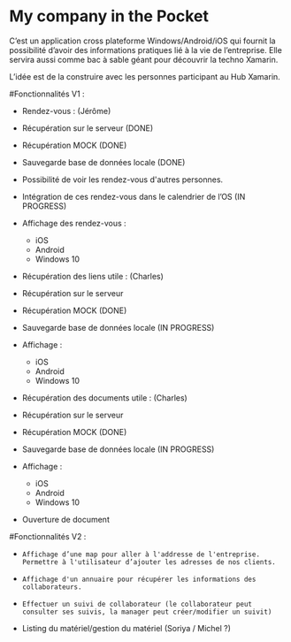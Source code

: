 # My company in the Pocket

C’est un application cross plateforme Windows/Android/iOS qui fournit la possibilité d’avoir des informations pratiques lié à la vie de l’entreprise. Elle servira aussi comme bac à sable géant pour découvrir la techno Xamarin. 

L’idée est de la construire avec les personnes participant au Hub Xamarin. 	 

#Fonctionnalités V1  : 

*   Rendez-vous : (Jérôme)
  * Récupération sur le serveur (DONE)
  *	Récupération MOCK (DONE)
  *	Sauvegarde base de données locale (DONE)
  *	Possibilité de voir les rendez-vous d'autres personnes. 
  *	Intégration de ces rendez-vous dans le calendrier de l’OS (IN PROGRESS)
  *	Affichage des rendez-vous :
    * iOS
    * Android
    * Windows 10
    
*   Récupération des liens utile : (Charles)
  * Récupération sur le serveur 
  * Récupération MOCK (DONE)
  * Sauvegarde base de données locale (IN PROGRESS)
  * Affichage :
    * iOS
    * Android
    * Windows 10
    
*	Récupération des documents utile : (Charles)
 * Récupération sur le serveur 
  * Récupération MOCK (DONE)
  * Sauvegarde base de données locale (IN PROGRESS)
  * Affichage :
    * iOS
    * Android
    * Windows 10
  * Ouverture de document

#Fonctionnalités V2  :
-	  Affichage d’une map pour aller à l'addresse de l'entreprise. Permettre à l'utilisateur d’ajouter les adresses de nos clients.
-	  Affichage d'un annuaire pour récupérer les informations des collaborateurs. 
-	  Effectuer un suivi de collaborateur (le collaborateur peut consulter ses suivis, la manager peut créer/modifier un suivit)
- 	Listing du matériel/gestion du matériel (Soriya / Michel ?)
